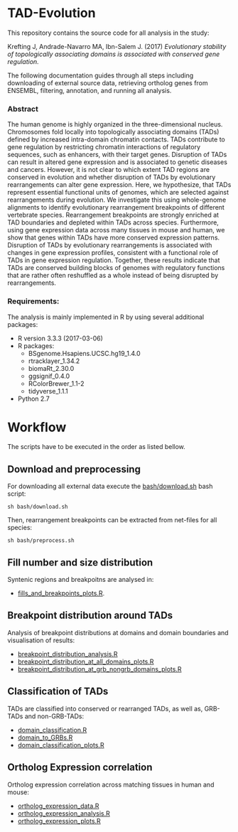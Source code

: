 # TAD-Evolution

This repository contains the source code for all analysis in the study:

Krefting J, Andrade-Navarro MA, Ibn-Salem J. (2017) *Evolutionary stability of topologically associating domains is associated with conserved gene regulation.* 

The following documentation guides through all steps including downloading of external source data, retrieving ortholog genes from ENSEMBL, filtering, annotation, and running all analysis.

### Abstract 
The human genome is highly organized in the three-dimensional nucleus. Chromosomes fold locally into topologically associating domains (TADs) defined by increased intra-domain chromatin contacts. TADs contribute to gene regulation by restricting chromatin interactions of regulatory sequences, such as enhancers, with their target genes. Disruption of TADs can result in altered gene expression and is associated to genetic diseases and cancers. However, it is not clear to which extent TAD regions are conserved in evolution and whether disruption of TADs by evolutionary rearrangements can alter gene expression.
Here, we hypothesize, that TADs represent essential functional units of genomes, which are selected against rearrangements during evolution. We investigate this using whole-genome alignments to identify evolutionary rearrangement breakpoints of different vertebrate species. Rearrangement breakpoints are strongly enriched at TAD boundaries and depleted within TADs across species. Furthermore, using gene expression data across many tissues in mouse and human, we show that genes within TADs have more conserved expression patterns. Disruption of TADs by evolutionary rearrangements is associated with changes in gene expression profiles, consistent with a functional role of TADs in gene expression regulation.
Together, these results indicate that TADs are conserved building blocks of genomes with regulatory functions that are rather often reshuffled as a whole instead of being disrupted by rearrangements. 

### Requirements:

The analysis is mainly implemented in R by using several additional packages:

 - R version 3.3.3 (2017-03-06)
 - R packages:
	- BSgenome.Hsapiens.UCSC.hg19_1.4.0 
	- rtracklayer_1.34.2
	- biomaRt_2.30.0
	- ggsignif_0.4.0
	- RColorBrewer_1.1-2
	- tidyverse_1.1.1 
 - Python 2.7 

# Workflow
The scripts have to be executed in the order as listed bellow.

## Download and preprocessing
For downloading all external data execute the [bash/download.sh](bash/download.sh) bash script:
```{bash}
sh bash/download.sh
```
Then, rearrangement breakpoints can be extracted from net-files for all species:

```{bash}
sh bash/preprocess.sh
```

## Fill number and size distribution
Syntenic regions and breakpoitns are analysed in:

 - [fills_and_breakpoints_plots.R](R/fills_and_breakpoints_plots.R).

## Breakpoint distribution around TADs
Analysis of breakpoint distributions at domains and domain boundaries and visualisation of results:

 - [breakpoint_distribution_analysis.R](R/breakpoint_distribution_analysis.R)
 - [breakpoint_distribution_at_all_domains_plots.R](R/breakpoint_distribution_at_all_domains_plots.R)
 - [breakpoint_distribution_at_grb_nongrb_domains_plots.R](R/breakpoint_distribution_at_grb_nongrb_domains_plots.R)


## Classification of TADs
TADs are classified into conserved or rearranged TADs, as well as, GRB-TADs and non-GRB-TADs:

 - [domain_classification.R](R/domain_classification.R)
 - [domain_to_GRBs.R](R/domain_to_GRBs.R)
 - [domain_classification_plots.R](R/domain_classification_plots.R)
 
## Ortholog Expression correlation
Ortholog expression correlation across matching tissues in human and mouse:

 - [ortholog_expression_data.R](R/ortholog_expression_data.R)
 - [ortholog_expression_analysis.R](R/ortholog_expression_analysis.R)
 - [ortholog_expression_plots.R](R/ortholog_expression_plots.R)


